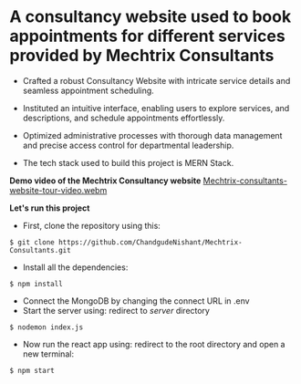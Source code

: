 # A consultancy website used to book appointments for different services provided by Mechtrix Consultants

- Crafted a robust Consultancy Website with intricate service details and seamless appointment scheduling.
- Instituted an intuitive interface, enabling users to explore services, and descriptions, and schedule appointments effortlessly.
- Optimized administrative processes with thorough data management and precise access control for departmental leadership.

- The tech stack used to build this project is MERN Stack.

**Demo video of the Mechtrix Consultancy website**
[Mechtrix-consultants-website-tour-video.webm](https://github.com/ChandgudeNishant/Mechtrix-Consultants/assets/99669925/c97c8a08-b313-4b1b-9445-573670a94b7f)


**Let's run this project**
- First, clone the repository using this:
```
$ git clone https://github.com/ChandgudeNishant/Mechtrix-Consultants.git
```
- Install all the dependencies:
```
$ npm install
```
- Connect the MongoDB by changing the connect URL in .env 
- Start the server using:
  redirect to *server* directory
```
$ nodemon index.js
```
- Now run the react app using:
  redirect to the root directory and open a new terminal:
```
$ npm start
``` 
